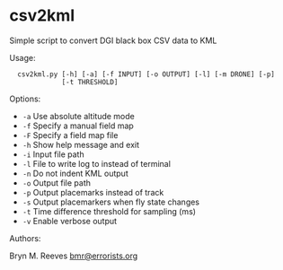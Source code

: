# csv2kml

Simple script to convert DGI black box CSV data to KML

Usage:
```
  csv2kml.py [-h] [-a] [-f INPUT] [-o OUTPUT] [-l] [-m DRONE] [-p]
             [-t THRESHOLD]
```
Options:

  * `-a` Use absolute altitude mode
  * `-f` Specify a manual field map
  * `-F` Specify a field map file
  * `-h` Show help message and exit
  * `-i` Input file path
  * `-l` File to write log to instead of terminal
  * `-n` Do not indent KML output
  * `-o` Output file path
  * `-p` Output placemarks instead of track
  * `-s` Output placemarkers when fly state changes
  * `-t` Time difference threshold for sampling (ms)
  * `-v` Enable verbose output


Authors:

  Bryn M. Reeves <bmr@errorists.org>

